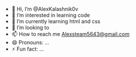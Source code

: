 - 👋 Hi, I’m @AlexKalashnik0v
- 👀 I’m interested in learning code
- 🌱 I’m currently learning html and css
- 💞️ I’m looking to 
- 📫 How to reach me Alexsteam5643@gmail.com
- 😄 Pronouns: ...
- ⚡ Fun fact: ...

<!---
AlexKalashnik0v/AlexKalashnik0v is a ✨ special ✨ repository because its `README.md` (this file) appears on your GitHub profile.
You can click the Preview link to take a look at your changes.
--->
